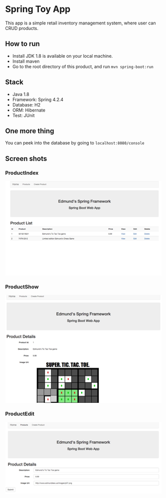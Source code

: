 # Spring Toy App
This app is a simple retail inventory management system, where user can CRUD products.

## How to run
- Install JDK 1.8 is available on your local machine.
- Install maven
- Go to the root directory of this product, and run `mvn spring-boot:run`

## Stack
- Java 1.8
- Framework: Spring 4.2.4
- Database: H2
- ORM: Hibernate
- Test: JUnit

## One more thing
You can peek into the database by going to `localhost:8080/console`

## Screen shots
### ProductIndex
![screenshot_1]

### ProductShow
![screenshot_2]

### ProductEdit
![screenshot_3]

[screenshot_1]: ./docs/1.png
[screenshot_2]: ./docs/2.png
[screenshot_3]: ./docs/3.png